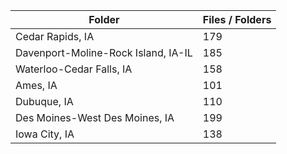| Folder                              |   Files / Folders |
|-------------------------------------|-------------------|
| Cedar Rapids, IA                    |               179 |
| Davenport-Moline-Rock Island, IA-IL |               185 |
| Waterloo-Cedar Falls, IA            |               158 |
| Ames, IA                            |               101 |
| Dubuque, IA                         |               110 |
| Des Moines-West Des Moines, IA      |               199 |
| Iowa City, IA                       |               138 |